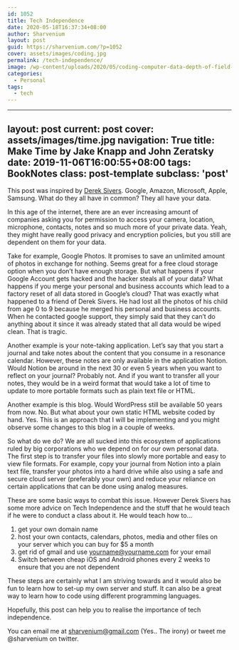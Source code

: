 ```yaml
---
id: 1052
title: Tech Independence
date: 2020-05-18T16:37:34+08:00
author: Sharvenium
layout: post
guid: https://sharvenium.com/?p=1052
cover: assets/images/coding.jpg
permalink: /tech-independence/
image: /wp-content/uploads/2020/05/coding-computer-data-depth-of-field-577585-1.jpg
categories:
  - Personal
tags:
  - tech
---
```

---
layout: post
current: post
cover: assets/images/time.jpg
navigation: True
title: Make Time by Jake Knapp and John Zeratsky 
date: 2019-11-06T16:00:55+08:00
tags: BookNotes
class: post-template
subclass: 'post'
---
This post was inspired by <a href="http://sivers.org" target="_blank" rel="noreferrer noopener">Derek Sivers</a>.
Google, Amazon, Microsoft, Apple, Samsung. What do they all have in common? They all have your data.

In this age of the internet, there are an ever increasing amount of companies asking you for permission to access your camera, location, microphone, contacts, notes and so much more of your private data. Yeah, they might have really good privacy and encryption policies, but you still are dependent on them for your data.

Take for example, Google Photos. It promises to save an unlimited amount of photos in exchange for nothing. Seems great for a free cloud storage option when you don&#8217;t have enough storage. But what happens if your Google Account gets hacked and the hacker steals all of your data? What happens if you merge your personal and business accounts which lead to a factory reset of all data stored in Google&#8217;s cloud? That was exactly what happened to a friend of Derek Sivers. He had lost all the photos of his child from age 0 to 9 because he merged his personal and business accounts. When he contacted google support, they simply said that they can&#8217;t do anything about it since it was already stated that all data would be wiped clean. That is tragic.

Another example is your note-taking application. Let&#8217;s say that you start a journal and take notes about the content that you consume in a resonance calendar. However, these notes are only available in the application Notion. Would Notion be around in the next 30 or even 5 years when you want to reflect on your journal? Probably not. And if you want to transfer all your notes, they would be in a weird format that would take a lot of time to update to more portable formats such as plain text file or HTML.

Another example is this blog. Would WordPress still be available 50 years from now. No. But what about your own static HTML website coded by hand. Yes. This is an approach that I will be implementing and you might observe some changes to this blog in a couple of weeks.

So what do we do? We are all sucked into this ecosystem of applications ruled by big corporations who we depend on for our own personal data. The first step is to transfer your files into slowly more portable and easy to view file formats. For example, copy your journal from Notion into a plain text file, transfer your photos into a hard drive while also using a safe and secure cloud server (preferably your own) and reduce your reliance on certain applications that can be done using analog measures.

These are some basic ways to combat this issue. However Derek Sivers has some more advice on Tech Independence and the stuff that he would teach if he were to conduct a class about it. He would teach how to&#8230;

  1. get your own domain name
  2. host your own contacts, calendars, photos, media and other files on your server which you can buy for $5 a month
  3. get rid of gmail and use <yourname@yourname.com> for your email
  4. Switch between cheap iOS and Android phones every 2 weeks to ensure that you are not dependent

These steps are certainly what I am striving towards and it would also be fun to learn how to set-up my own server and stuff. It can also be a great way to learn how to code using different programming languages.

Hopefully, this post can help you to realise the importance of tech independence.

You can email me at <sharvenium@gmail.com> (Yes.. The irony) or tweet me @sharvenium on twitter.